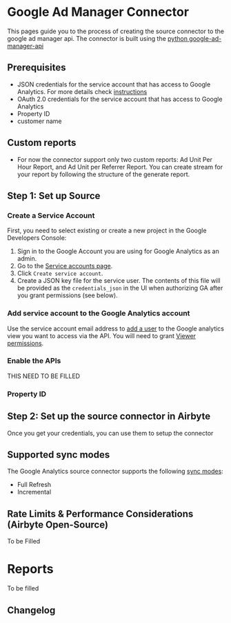 # Google Ad Manager Connector

This pages guide you to the process of creating the source connector to the google ad manager api.
The connector is built using the [python google-ad-manager-api](https://github.com/googleads/googleads-python-lib/tree/master)

## Prerequisites

* JSON credentials for the service account that has access to Google Analytics. For more details check [instructions](https://support.google.com/analytics/answer/1009702#zippy=%2Cin-this-article)
* OAuth 2.0 credentials for the service account that has access to Google Analytics
* Property ID
* customer name

## Custom reports

- For now the connector support only two custom reports: Ad Unit Per Hour Report, and Ad Unit per Referrer Report. You can create stream for your report by following the structure of the generate report.

## Step 1: Set up Source

### Create a Service Account

First, you need to select existing or create a new project in the Google Developers Console:

1. Sign in to the Google Account you are using for Google Analytics as an admin.
2. Go to the [Service accounts page](https://console.developers.google.com/iam-admin/serviceaccounts).
3. Click `Create service account`.
4. Create a JSON key file for the service user. The contents of this file will be provided as the `credentials_json` in the UI when authorizing GA after you grant permissions \(see below\).

### Add service account to the Google Analytics account

Use the service account email address to [add a user](https://support.google.com/analytics/answer/1009702) to the Google analytics view you want to access via the API. You will need to grant [Viewer permissions](https://support.google.com/analytics/answer/2884495).

### Enable the APIs

THIS NEED TO BE FILLED

### Property ID
## Step 2: Set up the source connector in Airbyte

Once you get your credentials, you can use them to setup the connector
## Supported sync modes

The Google Analytics source connector supports the following [sync modes](https://docs.airbyte.com/cloud/core-concepts#connection-sync-modes):
 - Full Refresh
 - Incremental

## Rate Limits & Performance Considerations \(Airbyte Open-Source\)

To be Filled

# Reports

To be filled

## Changelog

